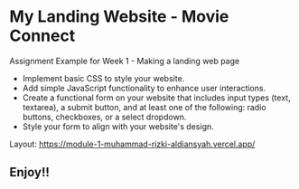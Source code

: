 # My Landing Website - Movie Connect

Assignment Example for Week 1 - Making a landing web page

- Implement basic CSS to style your website.
- Add simple JavaScript functionality to enhance user interactions.
- Create a functional form on your website that includes input types (text, textarea), a submit button, and at least one of the following: radio buttons, checkboxes, or a select dropdown.
- Style your form to align with your website's design.

Layout: https://module-1-muhammad-rizki-aldiansyah.vercel.app/

## Enjoy!!
